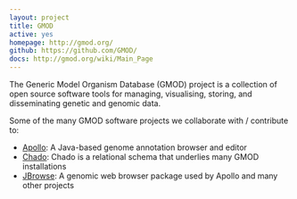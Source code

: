 ```yaml
---
layout: project
title: GMOD
active: yes
homepage: http://gmod.org/
github: https://github.com/GMOD/
docs: http://gmod.org/wiki/Main_Page
---
```



The Generic Model Organism Database (GMOD) project is a collection of open source software tools for managing, visualising, storing, and disseminating genetic and genomic data.

Some of the many GMOD software projects we collaborate with / contribute to:

- [Apollo](https://genomearchitect.org): A Java-based genome annotation browser and editor
- [Chado](http://gmod.org/wiki/Chado): Chado is a relational schema that underlies many GMOD installations
- [JBrowse](http://jbrowse.org): A genomic web browser package used by Apollo and many other projects

